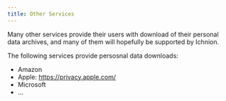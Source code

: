 ```yaml
---
title: Other Services
---
```


Many other services provide their users with download of their personal data archives, and many of them will hopefully be supported by Ichnion.

The following services provide persosnal data downloads:

- Amazon
- Apple: https://privacy.apple.com/
- Microsoft
- ...
